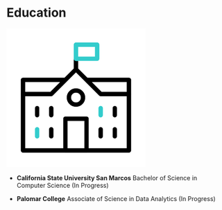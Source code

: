 # Education

![](school.gif)

- **California State University San Marcos**
  Bachelor of Science in Computer Science (In Progress)

- **Palomar College**
  Associate of Science in Data Analytics (In Progress)


